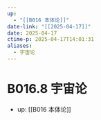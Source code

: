 ```yaml
---
up:
  - "[[B016 本体论]]"
date-link: "[[2025-04-17]]"
date: 2025-04-17
ctime-p: 2025-04-17T14:01:31
aliases:
  - 宇宙论
---
```


# B016.8 宇宙论

- up: [[B016 本体论]]
